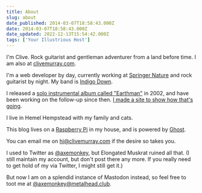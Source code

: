 ```yaml
---
title: About
slug: about
date_published: 2014-03-07T18:58:43.000Z
date: 2014-03-07T18:58:43.000Z
date_updated: 2022-12-13T15:54:42.000Z
tags: ['Your Illustrious Host']
---
```


I'm Clive. Rock guitarist and gentleman adventurer from a land before time. I am also at [clivemurray.com](https://clivemurray.com/).

I'm a web developer by day, currently working at [Springer Nature](https://www.springernature.com/) and rock guitarist by night. My band is [Indigo Down](http://indigodown.com/).

I released a [solo instrumental album called "Earthman"](https://www.amazon.co.uk/Earthman-Clive-Murray/dp/B002EKDYDE/) in 2002, and have been working on the follow-up since then. [I made a site to show how that's going](https://loveandpainkillers.com/).

I live in Hemel Hempstead with my family and cats.

This blog lives on a [Raspberry Pi](http://www.raspberrypi.org/) in my house, and is powered by [Ghost](https://ghost.org/).

You can email me on [hi@clivemurray.com](mailto:hi@clivemurray.com) if the desire so takes you.

I used to Twitter as [@axemonkey](https://www.twitter.com/axemonkey), but Elongated Muskrat ruined all that. (I still maintain my account, but don't post there any more. If you really need to get hold of my via Twitter, I might still get it.)

But now I am on a splendid instance of Mastodon instead, so feel free to toot me at [@axemonkey@metalhead.club](https://metalhead.club/@axemonkey).
